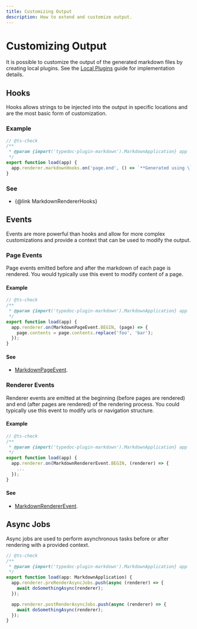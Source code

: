 ```yaml
---
title: Customizing Output
description: How to extend and customize output.
---
```


# Customizing Output

It is possible to customize the output of the generated markdown files by creating local plugins.
See the [Local Plugins](/api-docs/Document.Local-Plugins) guide for implementation details.

## Hooks

Hooks allows strings to be injected into the output in specific locations and are the most basic form of customization.

### Example

```ts filename="custom-plugin.mjs"
// @ts-check
/**
 * @param {import('typedoc-plugin-markdown').MarkdownApplication} app
 */
export function load(app) {
  app.renderer.markdownHooks.on('page.end', () => `**Generated using \`page.end\` hook**`);
}
```

### See

- {@link MarkdownRendererHooks}

## Events

Events are more powerful than hooks and allow for more complex customizations and provide a context that can be used to modify the output.

### Page Events

Page events emitted before and after the markdown of each page is rendered.
You would typically use this event to modify content of a page.

#### Example

```ts filename="custom-plugin.mjs"
// @ts-check
/**
 * @param {import('typedoc-plugin-markdown').MarkdownApplication} app
 */
export function load(app) {
  app.renderer.on(MarkdownPageEvent.BEGIN, (page) => {
    page.contents = page.contents.replace('foo', 'bar');
  });
}
```

#### See

- [MarkdownPageEvent](/api-docs/Class.MarkdownPageEvent).

### Renderer Events

Renderer events are emitted at the beginning (before pages are rendered) and end (after pages are rendered) of the rendering process.
You could typically use this event to modify urls or navigation structure.

#### Example

```ts filename="custom-plugin.mjs"
// @ts-check
/**
 * @param {import('typedoc-plugin-markdown').MarkdownApplication} app
 */
export function load(app) {
  app.renderer.on(MarkdownRendererEvent.BEGIN, (renderer) => {
    ...
  });
}
```

#### See

- [MarkdownRendererEvent](/api-docs/Class.MarkdownRendererEvent).

## Async Jobs

Async jobs are used to perform asynchronous tasks before or after rendering with a provided context.

```ts filename="custom-plugin.mjs"
// @ts-check
/**
 * @param {import('typedoc-plugin-markdown').MarkdownApplication} app
 */
export function load(app: MarkdownApplication) {
  app.renderer.preRenderAsyncJobs.push(async (renderer) => {
    await doSomethingAsync(renderer);
  });

  app.renderer.postRenderAsyncJobs.push(async (renderer) => {
    await doSomethingAsync(renderer);
  });
}
```
